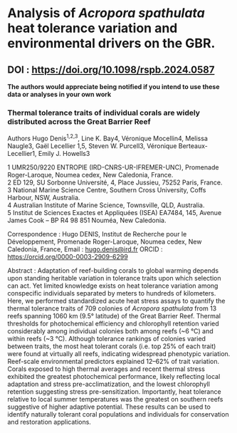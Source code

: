 # Analysis of *Acropora spathulata* heat tolerance variation and environmental drivers on the GBR.

 ## DOI : https://doi.org/10.1098/rspb.2024.0587


**The authors would appreciate being notified if you intend to use these data or analyses in your own work**

### Thermal tolerance traits of individual corals are widely distributed across the Great Barrier Reef

Authors
Hugo Denis<sup>1,2,3</sup>, Line K. Bay</sup>4</sup>, Véronique Mocellin</sup>4</sup>, Melissa Naugle</sup>3</sup>, Gaël Lecellier </sup>1,5</sup>, Steven W. Purcell</sup>3</sup>, Véronique Berteaux-Lecellier</sup></sup>1, Emily J. Howells</sup>3</sup>

1 UMR250/9220 ENTROPIE (IRD-CNRS-UR-IFREMER-UNC), Promenade Roger-Laroque, Noumea cedex, New Caledonia, France.  
2 ED 129, SU Sorbonne Université, 4, Place Jussieu, 75252 Paris, France.  
3 National Marine Science Centre, Southern Cross University, Coffs Harbour, NSW, Australia.  
4 Australian Institute of Marine Science, Townsville, QLD, Australia.  
5 Institut de Sciences Exactes et Appliquées (ISEA) EA7484, 145, Avenue James Cook – BP R4 98 851 Nouméa, New Caledonia.  

Correspondence : Hugo DENIS, Institut de Recherche pour le Développement, Promenade Roger-Laroque, Noumea cedex, New Caledonia, France, Email : hugo.denis@ird.fr ORCID : https://orcid.org/0000-0003-2909-6299

Abstract : Adaptation of reef-building corals to global warming depends upon standing heritable variation in tolerance traits upon which selection can act. Yet limited knowledge exists on heat tolerance variation among conspecific individuals separated by meters to hundreds of kilometers. Here, we performed standardized acute heat stress assays to quantify the thermal tolerance traits of 709 colonies of *Acropora spathulata* from 13 reefs spanning 1060 km (9.5° latitude) of the Great Barrier Reef. Thermal thresholds for photochemical efficiency and chlorophyll retention varied considerably among individual colonies both among reefs (~6 °C) and within reefs (~3 °C). Although tolerance rankings of colonies varied between traits, the most heat tolerant corals (i.e. top 25% of each trait) were found at virtually all reefs, indicating widespread phenotypic variation. Reef-scale environmental predictors explained 12–62% of trait variation. Corals exposed to high thermal averages and recent thermal stress exhibited the greatest photochemical performance, likely reflecting local adaptation and stress pre-acclimatization, and the lowest chlorophyll retention suggesting stress pre-sensitization. Importantly, heat tolerance relative to local summer temperatures was the greatest on southern reefs suggestive of higher adaptive potential. These results can be used to identify naturally tolerant coral populations and individuals for conservation and restoration applications.
